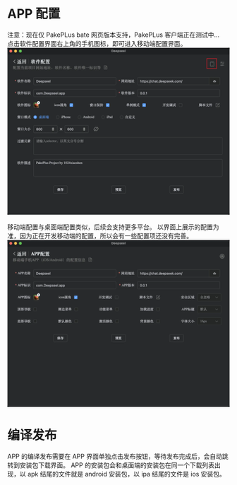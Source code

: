 # APP 配置

注意：现在仅 PakePLus bate 网页版本支持，PakePLus 客户端正在测试中...  
点击软件配置界面右上角的手机图标，即可进入移动端配置界面。
![](../static/imgs/phone1.webp)

移动端配置与桌面端配置类似，后续会支持更多平台。
以界面上展示的配置为准，因为正在开发移动端的配置，所以会有一些配置项还没有完善。
![](../static/imgs/phone2.webp)

# 编译发布

APP 的编译发布需要在 APP 界面单独点击发布按钮，等待发布完成后，会自动跳转到安装包下载界面。
APP 的安装包会和桌面端的安装包在同一个下载列表出现，以 apk 结尾的文件就是 android 安装包，以 ipa 结尾的文件是 ios 安装包。
